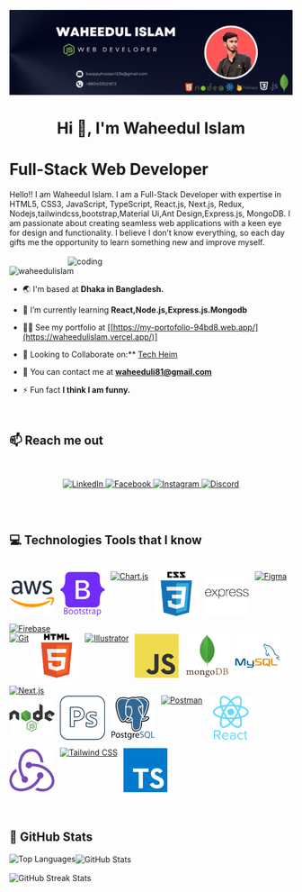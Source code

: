 ![logo](https://github.com/Waheedulislam/Waheedulislam/blob/main/4.%20Black%20and%20%20White%20Gradient%20Personal%20LinkedIn%20Banner.jpg)
<h1 align="center">Hi 👋, I'm Waheedul Islam</h1>


<h4 > <h1>Full-Stack Web Developer</h1> Hello!! I am Waheedul Islam. I am a Full-Stack Developer with expertise in HTML5, CSS3, JavaScript, TypeScript, React.js, Next.js, Redux, Nodejs,tailwindcss,bootstrap,Material Ui,Ant Design,Express.js, MongoDB. I am passionate about creating seamless web applications with a keen eye for design and functionality. I believe I don’t know everything, so each day gifts me the opportunity to learn something new and improve myself.</h4>

<br/>
<br/>

<img src="https://user-images.githubusercontent.com/55389276/140866485-8fb1c876-9a8f-4d6a-98dc-08c4981eaf70.gif"  align="right" alt="coding" width="400" />

<p align="left"> <img src="https://komarev.com/ghpvc/?username=waheedulislam&label=Profile%20views&color=0e75b6&style=flat" alt="waheedulislam" /> </p>

- 🌏 I'm based at **Dhaka in Bangladesh.**

- 🌱 I’m currently learning **React,Node.js,Express.js.Mongodb**

- 👨‍💻 See my portfolio at [[https://my-portofolio-94bd8.web.app/](https://waheedulislam.vercel.app/)]

- 🤝 Looking to Collaborate on:** [Tech Heim](https://techheim.netlify.app/)  

- 📩 You can contact me at **waheeduli81@gmail.com**

- ⚡ Fun fact **I think I am funny.**

<br/>

## :mailbox: Reach me out

<br/>

<p align="center" >
  <a href="https://linkedin.com/in/waheedul-islam" target="_blank">
    <img src="https://img.shields.io/badge/LinkedIn-%230077B5.svg?style=for-the-badge&logo=linkedin&logoColor=white" alt="LinkedIn"width="200" />
  </a>
  <a href="https://fb.com/وحيد الإسلام" target="_blank">
    <img src="https://img.shields.io/badge/Facebook-%231877F2.svg?style=for-the-badge&logo=facebook&logoColor=white" alt="Facebook"width="200" />
  </a>
  <a href="https://instagram.com/whydlslm7" target="_blank">
    <img src="https://img.shields.io/badge/Instagram-%23E4405F.svg?style=for-the-badge&logo=instagram&logoColor=white" alt="Instagram"width="200" />
  </a>
  <a href="https://discord.gg/waheedul" target="_blank">
    <img src="https://img.shields.io/badge/Discord-%237289DA.svg?style=for-the-badge&logo=discord&logoColor=white" alt="Discord"width="200" />
  </a>
</p>

<br/>

<br/>

## :computer: Technologies Tools that I know

<br/>

<div align='center' style="display: flex; gap: 10px; flex-wrap: wrap;">
  <a href="https://aws.amazon.com" target="_blank" rel="noreferrer">
    <img src="https://raw.githubusercontent.com/devicons/devicon/master/icons/amazonwebservices/amazonwebservices-original-wordmark.svg" alt="AWS" width="80" height="80" />
  </a>
  <a href="https://getbootstrap.com" target="_blank" rel="noreferrer">
    <img src="https://raw.githubusercontent.com/devicons/devicon/master/icons/bootstrap/bootstrap-plain-wordmark.svg" alt="Bootstrap" width="80" height="80" />
  </a>
  <a href="https://www.chartjs.org" target="_blank" rel="noreferrer">
    <img src="https://www.chartjs.org/media/logo-title.svg" alt="Chart.js" width="80" height="80" />
  </a>
  <a href="https://www.w3schools.com/css/" target="_blank" rel="noreferrer">
    <img src="https://raw.githubusercontent.com/devicons/devicon/master/icons/css3/css3-original-wordmark.svg" alt="CSS3" width="80" height="80" />
  </a>
  <a href="https://expressjs.com" target="_blank" rel="noreferrer">
    <img src="https://raw.githubusercontent.com/devicons/devicon/master/icons/express/express-original-wordmark.svg" alt="Express.js" width="80" height="80" />
  </a>
  <a href="https://www.figma.com/" target="_blank" rel="noreferrer">
    <img src="https://www.vectorlogo.zone/logos/figma/figma-icon.svg" alt="Figma" width="80" height="80" />
  </a>
  <a href="https://firebase.google.com/" target="_blank" rel="noreferrer">
    <img src="https://www.vectorlogo.zone/logos/firebase/firebase-icon.svg" alt="Firebase" width="80" height="80" />
  </a>
</div>

<div align='center' style="display: flex; gap: 10px; flex-wrap: wrap;">
  <a href="https://git-scm.com/" target="_blank" rel="noreferrer">
    <img src="https://www.vectorlogo.zone/logos/git-scm/git-scm-icon.svg" alt="Git" width="80" height="80" />
  </a>
  <a href="https://www.w3.org/html/" target="_blank" rel="noreferrer">
    <img src="https://raw.githubusercontent.com/devicons/devicon/master/icons/html5/html5-original-wordmark.svg" alt="HTML5" width="80" height="80" />
  </a>
  <a href="https://www.adobe.com/in/products/illustrator.html" target="_blank" rel="noreferrer">
    <img src="https://www.vectorlogo.zone/logos/adobe_illustrator/adobe_illustrator-icon.svg" alt="Illustrator" width="80" height="80" />
  </a>
  <a href="https://developer.mozilla.org/en-US/docs/Web/JavaScript" target="_blank" rel="noreferrer">
    <img src="https://raw.githubusercontent.com/devicons/devicon/master/icons/javascript/javascript-original.svg" alt="JavaScript" width="80" height="80" />
  </a>
  <a href="https://www.mongodb.com/" target="_blank" rel="noreferrer">
    <img src="https://raw.githubusercontent.com/devicons/devicon/master/icons/mongodb/mongodb-original-wordmark.svg" alt="MongoDB" width="80" height="80" />
  </a>
  <a href="https://www.mysql.com/" target="_blank" rel="noreferrer">
    <img src="https://raw.githubusercontent.com/devicons/devicon/master/icons/mysql/mysql-original-wordmark.svg" alt="MySQL" width="80" height="80" />
  </a>
  <a href="https://nextjs.org/" target="_blank" rel="noreferrer" >
    <img src="https://cdn.worldvectorlogo.com/logos/nextjs-2.svg" alt="Next.js" width="80" height="80" />
  </a>
</div>

<div align='center' style="display: flex; gap: 10px; flex-wrap: wrap;">
  <a href="https://nodejs.org" target="_blank" rel="noreferrer">
    <img src="https://raw.githubusercontent.com/devicons/devicon/master/icons/nodejs/nodejs-original-wordmark.svg" alt="Node.js" width="80" height="80" />
  </a>
  <a href="https://www.photoshop.com/en" target="_blank" rel="noreferrer">
    <img src="https://raw.githubusercontent.com/devicons/devicon/master/icons/photoshop/photoshop-line.svg" alt="Photoshop" width="80" height="80" />
  </a>
  <a href="https://www.postgresql.org" target="_blank" rel="noreferrer">
    <img src="https://raw.githubusercontent.com/devicons/devicon/master/icons/postgresql/postgresql-original-wordmark.svg" alt="PostgreSQL" width="80" height="80" />
  </a>
  <a href="https://postman.com" target="_blank" rel="noreferrer">
    <img src="https://www.vectorlogo.zone/logos/getpostman/getpostman-icon.svg" alt="Postman" width="80" height="80" />
  </a>
  <a href="https://reactjs.org/" target="_blank" rel="noreferrer">
    <img src="https://raw.githubusercontent.com/devicons/devicon/master/icons/react/react-original-wordmark.svg" alt="React" width="80" height="80" />
  </a>
</div>

<div align='center' style="display: flex; gap: 10px; flex-wrap: wrap; margin-top: 10px;">
  <a href="https://redux.js.org" target="_blank" rel="noreferrer">
    <img src="https://raw.githubusercontent.com/devicons/devicon/master/icons/redux/redux-original.svg" alt="Redux" width="80" height="80" />
  </a>
  <a href="https://tailwindcss.com/" target="_blank" rel="noreferrer">
    <img src="https://www.vectorlogo.zone/logos/tailwindcss/tailwindcss-icon.svg" alt="Tailwind CSS" width="80" height="80" />
  </a>
  <a href="https://www.typescriptlang.org/" target="_blank" rel="noreferrer">
    <img src="https://raw.githubusercontent.com/devicons/devicon/master/icons/typescript/typescript-original.svg" alt="TypeScript" width="80" height="80" />
  </a>
</div>





<br/>


<br/>

## :eyes: GitHub Stats

<p>
  <img align="left" src="https://github-readme-stats.vercel.app/api/top-langs/?username=waheedulislam&layout=compact&theme=radical" alt="Top Languages" />
</p>
<p>
  <img align="center" src="https://github-readme-stats.vercel.app/api?username=waheedulislam&show_icons=true&locale=en&theme=radical" alt="GitHub Stats" />
</p>
<p>
  <img align="center" src="https://github-readme-streak-stats.herokuapp.com/?user=waheedulislam&theme=radical" alt="GitHub Streak Stats" />
</p>

